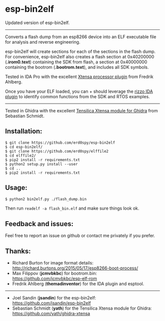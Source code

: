 # esp-bin2elf

Updated version of esp-bin2elf.

------------------------------------------------------------------------------------------------------------------------------

Converts a flash dump from an esp8266 device into an ELF executable file for analysis and reverse engineering.

esp-bin2elf will create sections for each of the sections in the flash dump.  For convenience, esp-bin2elf also creates a flash section at 0x40200000 (**.irom0.text**) containing the SDK from flash, a section at 0x40000000 containing the bootrom (**.bootrom.text**), and includes all SDK symbols.

Tested in IDA Pro with the excellent [Xtensa processor plugin](https://github.com/themadinventor/ida-xtensa) from Fredrik Ahlberg.

Once you have your ELF loaded, you can + should leverage the [rizzo IDA plugin](https://github.com/devttys0/ida) to identify common functions from the SDK and RTOS examples.

------------------------------------------------------------------------------------------------------------------------------

Tested in Ghidra with the excellent [Tensilica Xtensa module for Ghidra](https://github.com/yath/ghidra-xtensa) from Sebastian Schmidt.

## Installation:

```
$ git clone https://github.com/erd0spy/esp-bin2elf
$ cd esp-bin2elf/
$ git clone https://github.com/erd0spy/elffile2
$ cd elffile2/
$ pip2 install -r requirements.txt
$ python2 setup.py install --user
$ cd ..
$ pip2 install -r requirements.txt
```

## Usage:

```bash
$ python2 bin2elf.py ./flash_dump.bin
```

Then run `readelf -a flash_bin.elf` and make sure things look ok.

## Feedback and issues:

Feel free to report an issue on github or contact me privately if you prefer.

## Thanks:

* Richard Burton for image format details: http://richard.burtons.org/2015/05/17/esp8266-boot-process/
* Max Filippov (**jcmvbkbc**) for bootrom.bin: https://github.com/jcmvbkbc/esp-elf-rom
* Fredrik Ahlberg (**themadinventor**) for the IDA plugin and esptool.

------------------------------------------------------------------------------------------------------------------------------

* Joel Sandin (**jsandin**) for the esp-bin2elf: https://github.com/jsandin/esp-bin2elf
* Sebastian Schmidt (**yath**) for the Tensilica Xtensa module for Ghidra: https://github.com/yath/ghidra-xtensa